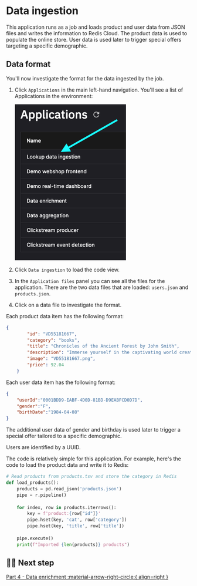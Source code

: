 # Data ingestion

This application runs as a job and loads product and user data from JSON files and writes the information to Redis Cloud. The product data is used to populate the online store. User data is used later to trigger special offers targeting a specific demographic.

## Data format

You'll now investigate the format for the data ingested by the job.

1. Click `Applications` in the main left-hand navigation. You'll see a list of Applications in the environment:

    ![Clickstream Applications](../../images/project-templates/clickstream-applications.png)

2. Click `Data ingestion` to load the code view.

3. In the `Application files` panel you can see all the files for the application. There are the two data files that are loaded: `users.json` and `products.json`.

4. Click on a data file to investigate the format.

Each product data item has the following format:

``` json
{
        "id": "VD55181667",
        "category": "books",
        "title": "Chronicles of the Ancient Forest by John Smith",
        "description": "Immerse yourself in the captivating world created by John Smith. Chronicles of the Ancient Forest takes you on a journey through an ancient forest filled with mystery and wonder. A must-read for fans of fantasy and adventure.",
        "image": "VD55181667.png",
        "price": 92.04
    }
```

Each user data item has the following format:

``` json
{
    "userId":"0001BDD9-EABF-4D0D-81BD-D9EABFCD0D7D",
    "gender":"F",
    "birthDate":"1984-04-08"
}
```

The additional user data of gender and birthday is used later to trigger a special offer tailored to a specific demographic.

Users are identified by a UUID.

The code is relatively simple for this application. For example, here's the code to load the product data and write it to Redis:

``` python
# Read products from products.tsv and store the category in Redis
def load_products():
    products = pd.read_json('products.json')
    pipe = r.pipeline()

    for index, row in products.iterrows():
        key = f'product:{row["id"]}'
        pipe.hset(key, 'cat', row['category'])
        pipe.hset(key, 'title', row['title'])

    pipe.execute()
    print(f"Imported {len(products)} products")
```

## 🏃‍♀️ Next step

[Part 4 - Data enrichment :material-arrow-right-circle:{ align=right }](./data-enrichment.md)
